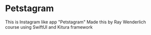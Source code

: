 # Petstagram

This is Instagram like app "Petstagram" 
Made this by Ray Wenderlich course using SwiftUI and Kitura framework

